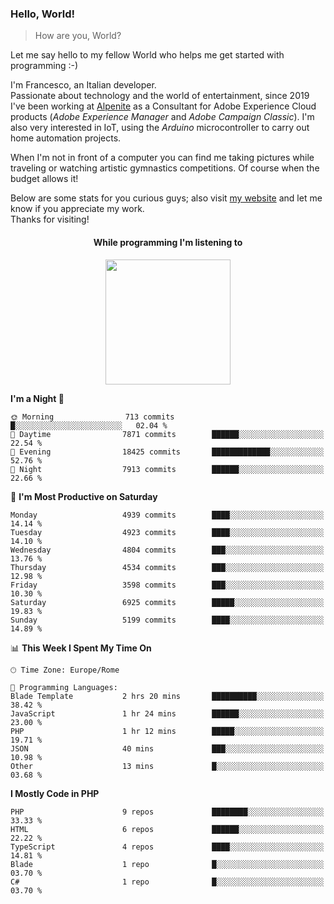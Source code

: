 ### Hello, World!

> How are you, World?

Let me say hello to my fellow World who helps me get started with programming :-)

I'm Francesco, an Italian developer.  
Passionate about technology and the world of entertainment, since 2019 I've been working at [Alpenite](https://www.alpenite.com) as a Consultant for Adobe Experience Cloud products (*Adobe Experience Manager* and *Adobe Campaign Classic*). I'm also very interested in IoT, using the *Arduino* microcontroller to carry out home automation projects.

When I'm not in front of a computer you can find me taking pictures while traveling or watching artistic gymnastics competitions. Of course when the budget allows it!

Below are some stats for you curious guys; also visit [my website](https://www.francescorega.eu) and let me know if you appreciate my work.  
Thanks for visiting!

<div align="center">
  <h4>While programming I'm listening to</h4>
  <a href="https://apps.francescorega.eu/now-playing/11147232609" target="_blank"><img src="https://apps.francescorega.eu/now-playing/11147232609" width="200"></a>
</div>

<!--START_SECTION:waka-->
**I'm a Night 🦉** 

```text
🌞 Morning                713 commits         █░░░░░░░░░░░░░░░░░░░░░░░░   02.04 % 
🌆 Daytime                7871 commits        ██████░░░░░░░░░░░░░░░░░░░   22.54 % 
🌃 Evening                18425 commits       █████████████░░░░░░░░░░░░   52.76 % 
🌙 Night                  7913 commits        ██████░░░░░░░░░░░░░░░░░░░   22.66 % 
```
📅 **I'm Most Productive on Saturday** 

```text
Monday                   4939 commits        ████░░░░░░░░░░░░░░░░░░░░░   14.14 % 
Tuesday                  4923 commits        ████░░░░░░░░░░░░░░░░░░░░░   14.10 % 
Wednesday                4804 commits        ███░░░░░░░░░░░░░░░░░░░░░░   13.76 % 
Thursday                 4534 commits        ███░░░░░░░░░░░░░░░░░░░░░░   12.98 % 
Friday                   3598 commits        ███░░░░░░░░░░░░░░░░░░░░░░   10.30 % 
Saturday                 6925 commits        █████░░░░░░░░░░░░░░░░░░░░   19.83 % 
Sunday                   5199 commits        ████░░░░░░░░░░░░░░░░░░░░░   14.89 % 
```


📊 **This Week I Spent My Time On** 

```text
🕑︎ Time Zone: Europe/Rome

💬 Programming Languages: 
Blade Template           2 hrs 20 mins       ██████████░░░░░░░░░░░░░░░   38.42 % 
JavaScript               1 hr 24 mins        ██████░░░░░░░░░░░░░░░░░░░   23.00 % 
PHP                      1 hr 12 mins        █████░░░░░░░░░░░░░░░░░░░░   19.71 % 
JSON                     40 mins             ███░░░░░░░░░░░░░░░░░░░░░░   10.98 % 
Other                    13 mins             █░░░░░░░░░░░░░░░░░░░░░░░░   03.68 % 
```

**I Mostly Code in PHP** 

```text
PHP                      9 repos             ████████░░░░░░░░░░░░░░░░░   33.33 % 
HTML                     6 repos             ██████░░░░░░░░░░░░░░░░░░░   22.22 % 
TypeScript               4 repos             ████░░░░░░░░░░░░░░░░░░░░░   14.81 % 
Blade                    1 repo              █░░░░░░░░░░░░░░░░░░░░░░░░   03.70 % 
C#                       1 repo              █░░░░░░░░░░░░░░░░░░░░░░░░   03.70 % 
```




<!--END_SECTION:waka-->
